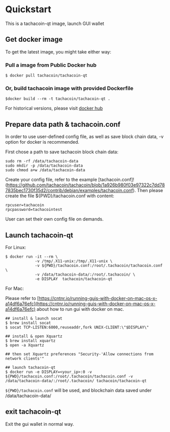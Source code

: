 # Quickstart

This is a tachacoin-qt image, launch GUI wallet

## Get docker image

To get the latest image, you might take either way:

### Pull a image from Public Docker hub

```
$ docker pull tachacoin/tachacoin-qt
```

### Or, build tachacoin image with provided Dockerfile

```
$docker build --rm -t tachacoin/tachacoin-qt .
```

For historical versions, please visit [docker hub](https://hub.docker.com/r/tachacoin/tachacoin-qt/)

## Prepare data path & tachacoin.conf

In order to use user-defined config file, as well as save block chain data, -v option for docker is recommended.

First chose a path to save tachacoin block chain data:

```
sudo rm -rf /data/tachacoin-data
sudo mkdir -p /data/tachacoin-data
sudo chmod a+w /data/tachacoin-data
```

Create your config file, refer to the example [tachacoin.conf]!(https://github.com/tachacoin/tachacoin/blob/1a926b980f03e97322c7dd787835bec1730f35d2/contrib/debian/examples/tachacoin.conf). Then please create the file ${PWD}/tachacoin.conf with content:

```
rpcuser=tachacoin
rpcpassword=tachacointest
```

User can set their own config file on demands.

## Launch tachacoin-qt

For Linux:

```
$ docker run -it --rm \
             -v /tmp/.X11-unix:/tmp/.X11-unix \
             -v ${PWD}/tachacoin.conf:/root/.tachacoin/tachacoin.conf \
             -v /data/tachacoin-data/:/root/.tachacoin/ \
             -e DISPLAY  tachacoin/tachacoin-qt
```

For Mac:

Please refer to
[https://cntnr.io/running-guis-with-docker-on-mac-os-x-a14df6a76efc](https://cntnr.io/running-guis-with-docker-on-mac-os-x-a14df6a76efc) about how to run gui with docker on mac.

```
## install & launch socat
$ brew install socat
$ socat TCP-LISTEN:6000,reuseaddr,fork UNIX-CLIENT:\"$DISPLAY\"

## install & open Xquartz
$ brew install xquartz
$ open -a Xquartz

## then set Xquartz preferences "Security-'Allow connections from network clients'"

## launch tachacoin-qt 
$ docker run -e DISPLAY=<your_ip>:0 -v ${PWD}/tachacoin.conf:/root/.tachacoin/tachacoin.conf -v /data/tachacoin-data/:/root/.tachacoin/ tachacoin/tachacoin-qt

```


`${PWD}/tachacoin.conf` will be used, and blockchain data saved under /data/tachacoin-data/


## exit tachacoin-qt

Exit the gui wallet in normal way.


